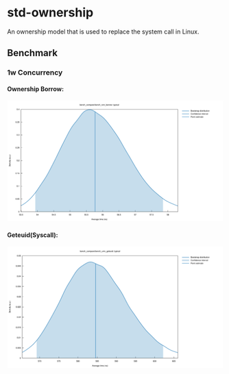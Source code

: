 # std-ownership
An ownership model that is used to replace the system call in Linux.
## Benchmark

### 1w Concurrency

#### Ownership Borrow:
[![ownership](benches/typical_ownership.svg)](benches/typical_ownership.svg)

#### Geteuid(Syscall):
[![geteuid](benches/typical_geteuid.svg)](benches/typical_geteuid.svg)
